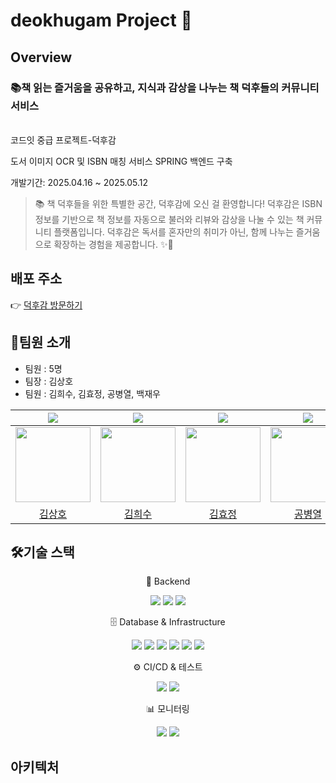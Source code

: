 # deokhugam Project 🚀

## Overview

<div>
    <h3><b>📚책 읽는 즐거움을 공유하고, 지식과 감상을 나누는 책 덕후들의 커뮤니티 서비스</b></h3>
</div>
<br/>
코드잇 중급 프로젝트-덕후감   

도서 이미지 OCR 및 ISBN 매칭 서비스 SPRING 백엔드 구축

개발기간: 2025.04.16 ~ 2025.05.12

> 📚 책 덕후들을 위한 특별한 공간, 덕후감에 오신 걸 환영합니다!
> 덕후감은 ISBN 정보를 기반으로 책 정보를 자동으로 불러와 리뷰와 감상을 나눌 수 있는 책 커뮤니티 플랫폼입니다.
> 덕후감은 독서를 혼자만의 취미가 아닌, 함께 나누는 즐거움으로 확장하는 경험을 제공합니다. ✨📘

## 배포 주소

👉 [덕후감 방문하기](http://deokhugam-alb-696781456.ap-northeast-2.elb.amazonaws.com)

## <span id="2">🏃팀원 소개</span>

- 팀원 : 5명
- 팀장 : 김상호
- 팀원 : 김희수, 김효정, 공병열, 백재우

<div align="center">

|            <img src="https://img.shields.io/badge/Project_Leader-FF5733" />             |              <img src="https://img.shields.io/badge/Team_Member-6DB33F" />              |              <img src="https://img.shields.io/badge/Team_Member-6DB33F" />               |              <img src="https://img.shields.io/badge/Team_Member-6DB33F" />               |              <img src="https://img.shields.io/badge/Team_Member-6DB33F" />               |
|:---------------------------------------------------------------------------------------:|:---------------------------------------------------------------------------------------:|:----------------------------------------------------------------------------------------:|:----------------------------------------------------------------------------------------:|:----------------------------------------------------------------------------------------:|
| <img src="https://avatars.githubusercontent.com/u/90863663?v=4" width="120px;" alt=""/> | <img src="https://avatars.githubusercontent.com/u/92302468?v=4" width="120px;" alt=""/> | <img src="https://avatars.githubusercontent.com/u/101076275?v=4" width="120px;" alt=""/> | <img src="https://avatars.githubusercontent.com/u/132568348?v=4" width="120px;" alt=""/> | <img src="https://avatars.githubusercontent.com/u/157946706?v=4" width="120px;" alt=""/> |
|                           [김상호](https://github.com/ghtkdrla)                            |                        [김희수](https://github.com/kaya-frog-ramer)                        |                            [김효정](https://github.com/hyojKim2)                            |                          [공병열](https://github.com/byeongyeol12)                          |                           [백재우](https://github.com/jaewoo9797)                           |

</div>

## 🛠️기술 스택

<div align=center> 

📌 Backend
<p> <img src="https://img.shields.io/badge/Spring_Boot-6DB33F?style=flat-square&logo=springboot&logoColor=white"/> <img src="https://img.shields.io/badge/QueryDSL-000000?style=flat-square"/> <img src="https://img.shields.io/badge/Scheduler-6DB33F?style=flat-square&logo=spring&logoColor=white"/></p>
🗄️ Database & Infrastructure
<p> <img src="https://img.shields.io/badge/PostgreSQL-4169E1?style=flat-square&logo=postgresql&logoColor=white"/> <img src="https://img.shields.io/badge/AWS-232F3E?style=flat-square&logo=amazonaws&logoColor=white"/> <img src="https://img.shields.io/badge/RDS-527FFF?style=flat-square&logo=amazonrds&logoColor=white"/> <img src="https://img.shields.io/badge/ECS-FF9900?style=flat-square&logo=amazonecs&logoColor=white"/> <img src="https://img.shields.io/badge/ECR-FF9900?style=flat-square&logo=amazonaws&logoColor=white"/> <img src="https://img.shields.io/badge/Secrets_Manager-FF9900?style=flat-square&logo=amazonaws&logoColor=white"/> </p>
⚙️ CI/CD & 테스트
<p> <img src="https://img.shields.io/badge/GitHub_Actions-2088FF?style=flat-square&logo=githubactions&logoColor=white"/> <img src="https://img.shields.io/badge/Jacoco-C71A36?style=flat-square"/> </p>
📊 모니터링
<p> <img src="https://img.shields.io/badge/Prometheus-E6522C?style=flat-square&logo=prometheus&logoColor=white"/> <img src="https://img.shields.io/badge/Grafana-F46800?style=flat-square&logo=grafana&logoColor=white"/> </p>

</div>

## 아키텍처
